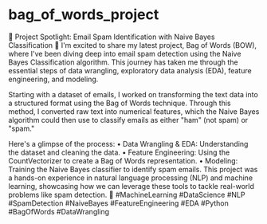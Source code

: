 # bag_of_words_project
🚀 Project Spotlight: Email Spam Identification with Naive Bayes Classification 🧠
I'm excited to share my latest project, Bag of Words (BOW), where I've been diving deep into email spam detection using the Naive Bayes Classification algorithm. This journey has taken me through the essential steps of data wrangling, exploratory data analysis (EDA), feature engineering, and modeling.

Starting with a dataset of emails, I worked on transforming the text data into a structured format using the Bag of Words technique. Through this method, I converted raw text into numerical features, which the Naive Bayes algorithm could then use to classify emails as either "ham" (not spam) or "spam."

Here's a glimpse of the process:
•	Data Wrangling & EDA: Understanding the dataset and cleaning the data.
•	Feature Engineering: Using the CountVectorizer to create a Bag of Words representation.
•	Modeling: Training the Naive Bayes classifier to identify spam emails.
This project was a hands-on experience in natural language processing (NLP) and machine learning, showcasing how we can leverage these tools to tackle real-world problems like spam detection. 📧
#MachineLearning #DataScience #NLP #SpamDetection #NaiveBayes #FeatureEngineering #EDA #Python #BagOfWords #DataWrangling
